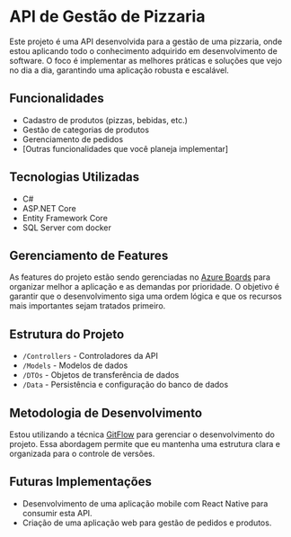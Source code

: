 # API de Gestão de Pizzaria

Este projeto é uma API desenvolvida para a gestão de uma pizzaria, onde estou aplicando todo o conhecimento adquirido em desenvolvimento de software. O foco é implementar as melhores práticas e soluções que vejo no dia a dia, garantindo uma aplicação robusta e escalável.

## Funcionalidades

- Cadastro de produtos (pizzas, bebidas, etc.)
- Gestão de categorias de produtos
- Gerenciamento de pedidos
- [Outras funcionalidades que você planeja implementar]

## Tecnologias Utilizadas

- C#
- ASP.NET Core
- Entity Framework Core
- SQL Server com docker
  
## Gerenciamento de Features

As features do projeto estão sendo gerenciadas no [Azure Boards](https://azure.microsoft.com/en-us/services/devops/boards/) para organizar melhor a aplicação e as demandas por prioridade. O objetivo é garantir que o desenvolvimento siga uma ordem lógica e que os recursos mais importantes sejam tratados primeiro.

## Estrutura do Projeto

- `/Controllers` - Controladores da API
- `/Models` - Modelos de dados
- `/DTOs` - Objetos de transferência de dados
- `/Data` - Persistência e configuração do banco de dados

## Metodologia de Desenvolvimento

Estou utilizando a técnica [GitFlow](https://nvie.com/posts/a-successful-git-branching-model/) para gerenciar o desenvolvimento do projeto. Essa abordagem permite que eu mantenha uma estrutura clara e organizada para o controle de versões.

## Futuras Implementações

- Desenvolvimento de uma aplicação mobile com React Native para consumir esta API.
- Criação de uma aplicação web para gestão de pedidos e produtos.

